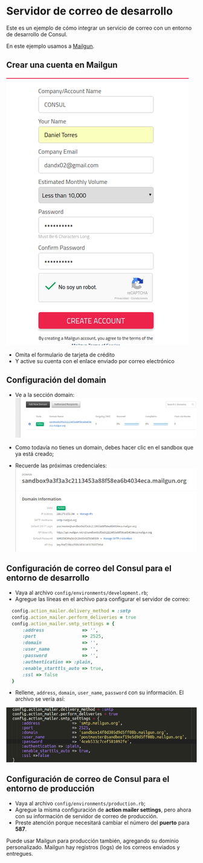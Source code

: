 # Servidor de correo de desarrollo

Este es un ejemplo de cómo integrar un servicio de correo con un entorno de desarrollo de Consul.

En este ejemplo usamos a [Mailgun](https://www.mailgun.com/).

## Crear una cuenta en Mailgun

![Creando una cuenta en Mailgun](../../img/mailserver/mailgun-create-account.png)

* Omita el formulario de tarjeta de crédito
* Y active su cuenta con el enlace enviado por correo electrónico


## Configuración del domain
* Ve a la sección domain:
![Mailgun sección domain](../../img/mailserver/mailgun-domains.png)

* Como todavía no tienes un domain, debes hacer clic en el sandbox que ya está creado;
* Recuerde las próximas credenciales:
![Mailgun sandbox](../../img/mailserver/mailgun-sandbox.png)

## Configuración de correo del Consul para el entorno de desarrollo
* Vaya al archivo `config/environments/development.rb`;
* Agregue las líneas en el archivo para configurar el servidor de correo:

``` ruby
  config.action_mailer.delivery_method = :smtp
  config.action_mailer.perform_deliveries = true
  config.action_mailer.smtp_settings = {
      :address              => '',
      :port                 => 2525,
      :domain               => '',
      :user_name            => '',
      :password             => '',
      :authentication => :plain,
      :enable_starttls_auto => true,
      :ssl => false
  }
```

* Rellene, `address`, `domain`, `user_name`, `password` con su información. El archivo se vería así:

![archivo development.rb](../../img/mailserver/development.rb.png)

## Configuración de correo de Consul para el entorno de producción

* Vaya al archivo `config/environments/production.rb`;
* Agregue la misma configuración de **action mailer settings**, pero ahora con su información de servidor de correo de producción.
* Preste atención porque necesitará cambiar el número del **puerto** para **587**.

Puede usar Mailgun para producción también, agregando su dominio personalizado. Mailgun hay registros (logs) de los correos enviados y entregues.
